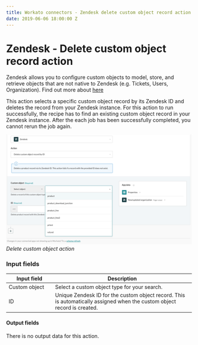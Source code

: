 ```yaml
---
title: Workato connectors - Zendesk delete custom object record action
date: 2019-06-06 18:00:00 Z
---
```


# Zendesk - Delete custom object record action

Zendesk allows you to configure custom objects to model, store, and retrieve objects that are not native to Zendesk (e.g. Tickets, Users, Organization).  Find out more about [here](/connectors/zendesk/sunshine-platform.md)

This action selects a specific custom object record by its Zendesk  ID and deletes the record from your Zendesk instance. For this action to run successfully, the recipe has to find an existing custom object record in your Zendesk instance. After the each job has been successfully completed, you cannot rerun the job again.

![Delete custom object action](/assets/images/connectors/zendesk/delete-custom-object-action.png)
*Delete custom object action*

### Input fields

<table class="unchanged rich-diff-level-one">
  <thead>
    <tr>
        <th width='25%'>Input field</th>
        <th>Description</th>
    </tr>
  </thead>
  <tbody>
    <tr>
      <td>Custom object</td>
      <td>
        Select a custom object type for your search.
      </td>
    </tr>
    <tr>
      <td>ID</a></td>
      <td>
        Unique Zendesk ID for the custom object record. This is automatically assigned when the custom object record is created.
      </td>
    </tr>
  </tbody>
</table>

#### Output fields

There is no output data for this action.
